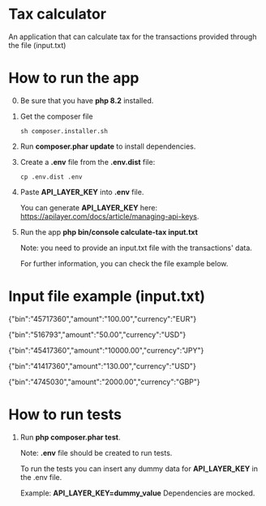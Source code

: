# Tax calculator
An application that can calculate tax for the transactions provided through the file (input.txt)


# How to run the app
0. Be sure that you have **php 8.2** installed.
1. Get the composer file 

   `sh composer.installer.sh`
2. Run **composer.phar update** to install dependencies.

3. Create a **.env** file from the **.env.dist** file:

   `cp .env.dist .env`

4. Paste **API_LAYER_KEY** into **.env** file.

   You can generate **API_LAYER_KEY** here: https://apilayer.com/docs/article/managing-api-keys.

5. Run the app **php bin/console calculate-tax input.txt**

   Note: you need to provide an input.txt file with the transactions' data.
   
   For further information, you can check the file example below.


# Input file example (input.txt)

{"bin":"45717360","amount":"100.00","currency":"EUR"}

{"bin":"516793","amount":"50.00","currency":"USD"}

{"bin":"45417360","amount":"10000.00","currency":"JPY"}

{"bin":"41417360","amount":"130.00","currency":"USD"}

{"bin":"4745030","amount":"2000.00","currency":"GBP"}


# How to run tests
1. Run **php composer.phar test**.

   Note: **.env** file should be created to run tests.

   To run the tests you can insert any dummy data for **API_LAYER_KEY** in the .env file.

   Example: **API_LAYER_KEY=dummy_value**
   Dependencies are mocked.
